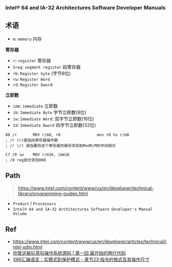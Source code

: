 ### Intel® 64 and IA-32 Architectures Software Developer Manuals


## 术语
* `m`: `memory` 内存


**寄存器**

* `r`: `register` 寄存器
* `Sreg`: `segment register` 段寄存器
* `rb`: `Register byte` (字节8位)
* `rw`: `Register Word`
* `rd`: `Register Dword`:


**立即数**

* `imm`: `immediate` 立即数
* `ib`: `Immediate Byte` 字节立即数(8位)
* `iw`: `Immediate Word`: 双字节立即数(16位)
* `Id`: `Immediate Dword` 四字节立即数(32位)


```
88 /r		MOV r/m8, r8				mov r8 to r/m8
; /r (r)是指纯寄存器操作数
; /r (/) 是指要将这个寄存器的编号添加到ModR/M的中间部分
```

```
C7 /0 iw	MOV r/m16, imm16
; /0 reg部分添加000
```


## Path

> <https://www.intel.com/content/www/us/en/developer/technical-library/programming-guides.html>

* `Product` / `Processors`
* `Intel® 64 and IA-32 Architectures Software Developer's Manual Volume`



## Ref

* <https://www.intel.com/content/www/us/en/developer/articles/technical/intel-sdm.html>
* [你管这破玩意叫操作系统源码 | 第一回 最开始的两行代码](https://mp.weixin.qq.com/s/LIsqRX51W7d_yw-HN-s2DA)
* [X86汇编语言：实模式到保护模式 - 章节23:指令的格式及其操作尺寸](https://study.163.com/course/introduction/1209670804.htm)